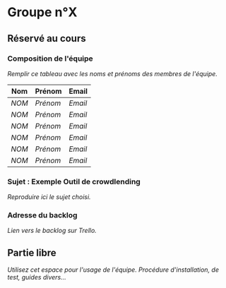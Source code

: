# Groupe n°X

## Réservé au cours

### Composition de l'équipe

*Remplir ce tableau avec les noms et prénoms des membres de l'équipe.*


| Nom                     | Prénom                   | Email                   |
| -------------           |-------------             |-------------            |
| *NOM*                   | *Prénom*                 | *Email*                 |
| *NOM*                   | *Prénom*                 | *Email*                 |
| *NOM*                   | *Prénom*                 | *Email*                 |
| *NOM*                   | *Prénom*                 | *Email*                 |
| *NOM*                   | *Prénom*                 | *Email*                 |
| *NOM*                   | *Prénom*                 | *Email*                 |

### Sujet : Exemple Outil de crowdlending

*Reproduire ici le sujet choisi.*

### Adresse du backlog

*Lien vers le backlog sur Trello.*

## Partie libre

*Utilisez cet espace pour l'usage de l'équipe. Procédure d'installation, de test, guides divers...*